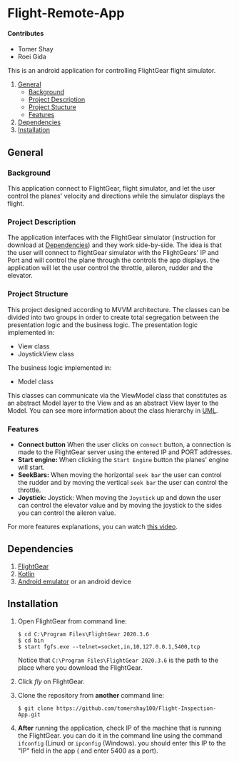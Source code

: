 # Flight-Remote-App

#### Contributes

* Tomer Shay
* Roei Gida

This is an android application for controlling FlightGear flight simulator.

1. [General](#General)
    - [Background](#background)
    - [Project Description](https://github.com/tomershay100/Flight-Inspection-App/blob/main/README.md#project-description)
    - [Project Stucture](https://github.com/tomershay100/Flight-Inspection-App/blob/main/README.md#project-stucture)
    - [Features](https://github.com/tomershay100/Flight-Inspection-App/blob/main/README.md#features)
2. [Dependencies](#dependencies)
3. [Installation](#installation)

## General

### Background

This application connect to FlightGear, flight simulator, and let the user control the planes' velocity and directions
while the simulator displays the flight.

### Project Description

The application interfaces with the FlightGear simulator (instruction for download at [Dependencies](#dependencies)) and
they work side-by-side. The idea is that the user will connect to flightGear simulator with the FlightGears' IP and Port
and will control the plane through the controls the app displays. the application will let the user control the
throttle, aileron, rudder and the elevator.

### Project Structure

This project designed according to MVVM architecture. The classes can be divided into two groups in order to create
total segregation between the presentation logic and the business logic. The presentation logic implemented in:

* View class
* JoystickView class

The business logic implemented in:

* Model class

This classes can communicate via the ViewModel class that constitutes as an abstract Model layer to the View and as an
abstract View layer to the Model. You can see more information about the class hierarchy
in [UML](https://github.com/roeigida/FlightRemote/blob/master/FlightRemoteApp%20UML.pdf).

### Features

* **Connect button** When the user clicks on ```connect``` button, a connection is made to the FlightGear server using
  the entered IP and PORT addresses.
* **Start engine:** When clicking the ```Start Engine``` button the planes' engine will start.
* **SeekBars:** When moving the horizontal ```seek bar``` the user can control the rudder and by moving the
  vertical ```seek bar``` the user can control the throttle.
* **Joystick:** Joystick: When moving the ```Joystick``` up and down the user can control the elevator value and by
  moving the joystick to the sides you can control the aileron value.

For more features explanations, you can watch [this video](https://youtu.be/t_-Bs4jf07Y).

## Dependencies

1. [FlightGear](https://www.flightgear.org/download/)
2. [Kotlin](https://kotlinlang.org/docs/getting-started.html)
3. [Android emulator](https://developer.android.com/studio/run/emulator
   ) or an android device

## Installation

1. Open FlightGear from command line:
     ```
    $ cd C:\Program Files\FlightGear 2020.3.6
    $ cd bin
    $ start fgfs.exe --telnet=socket,in,10,127.0.0.1,5400,tcp
    ```
   Notice that ```C:\Program Files\FlightGear 2020.3.6``` is the path to the place where you download the FlightGear.

2. Click _fly_ on FlightGear.

3. Clone the repository from **another** command line:
    ```
    $ git clone https://github.com/tomershay100/Flight-Inspection-App.git
    ```
4. **After** running the application, check IP of the machine that is running the FlightGear. you can do it in the
   command line using the command `ifconfig` (Linux) or `ipconfig` (Windows). you should enter this IP to the "IP" field
   in the app ( and enter 5400 as a port).

   